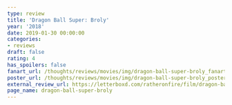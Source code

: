 ```yaml
---
type: review
title: 'Dragon Ball Super: Broly'
year: '2018'
date: 2019-01-30 00:00:00
categories:
- reviews
draft: false
rating: 4
has_spoilers: false
fanart_url: /thoughts/reviews/movies/img/dragon-ball-super-broly_fanart.png
poster_url: /thoughts/reviews/movies/img/dragon-ball-super-broly_poster.png
external_review_url: https://letterboxd.com/ratheronfire/film/dragon-ball-super-broly/
page_name: dragon-ball-super-broly
---
```


